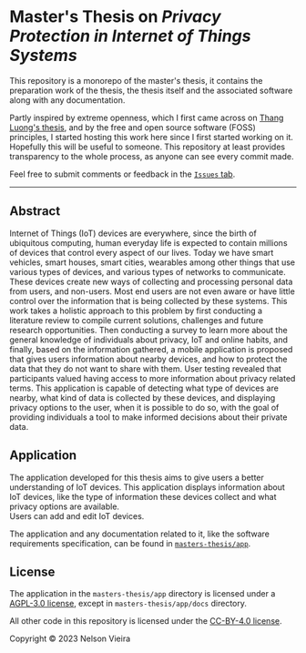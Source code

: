 <!---
SPDX-License-Identifier: CC-BY-4.0

Copyright (c) 2023 Nelson Vieira

@author Nelson Vieira <2080511@student.uma.pt>
@license CC-BY-4.0 <https://creativecommons.org/licenses/by/4.0/legalcode.txt>
--->
# Master's Thesis on *Privacy Protection in Internet of Things Systems*

This repository is a monorepo of the master's thesis, it contains the preparation work of the thesis, the thesis itself and the associated software along with any documentation.

Partly inspired by extreme openness, which I first came across on [Thang Luong's thesis](https://github.com/lmthang/thesis), and by the free and open source software (FOSS) principles, I started hosting this work here since I first started working on it. Hopefully this will be useful to someone. This repository at least provides transparency to the whole process, as anyone can see every commit made.

Feel free to submit comments or feedback in the [`Issues` tab](https://github.com/nelson-vieira/masters-thesis/issues).

---

## Abstract

Internet of Things (IoT) devices are everywhere, since the birth of ubiquitous computing, human everyday life is expected to contain millions of devices that control every aspect of our lives. Today we have smart vehicles, smart houses, smart cities, wearables among other things that use various types of devices, and various types of networks to communicate. These devices create new ways of collecting and processing personal data from users, and non-users. Most end users are not even aware or have little control over the information that is being collected by these systems. This work takes a holistic approach to this problem by first conducting a literature review to compile current solutions, challenges and future research opportunities. Then conducting a survey to learn more about the general knowledge of individuals about privacy, IoT and online habits, and finally, based on the information gathered, a mobile application is proposed that gives users information about nearby devices, and how to protect the data that they do not want to share with them. User testing revealed that participants valued having access to more information about privacy related terms. This application is capable of detecting what type of devices are nearby, what kind of data is collected by these devices, and displaying privacy options to the user, when it is possible to do so, with the goal of providing individuals a tool to make informed decisions about their private data.

## Application

The application developed for this thesis aims to give users a better understanding of IoT devices. This application displays information about IoT devices, like the type of information these devices collect and what privacy options are available.  
Users can add and edit IoT devices.

The application and any documentation related to it, like the software requirements specification, can be found in [`masters-thesis/app`](masters-thesis/app).

## License

The application in the `masters-thesis/app` directory is licensed under a [AGPL-3.0 license](LICENSE-APP), except in `masters-thesis/app/docs` directory.

All other code in this repository is licensed under the [CC-BY-4.0 license](LICENSE).

Copyright &copy; 2023 Nelson Vieira
